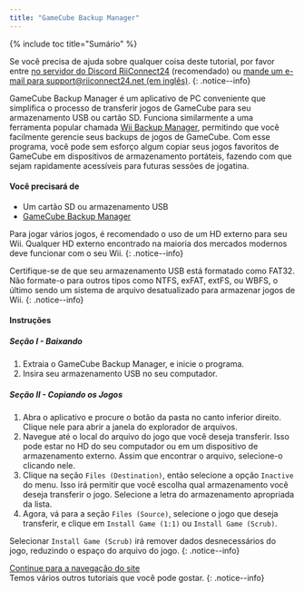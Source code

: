 ```yaml
---
title: "GameCube Backup Manager"
---
```


{% include toc title="Sumário" %}

Se você precisa de ajuda sobre qualquer coisa deste tutorial, por favor entre [no servidor do Discord RiiConnect24](https://discord.gg/rc24) (recomendado) ou [mande um e-mail para support@riiconnect24.net (em inglês)](mailto:support@riiconnect24.net).
{: .notice--info}

GameCube Backup Manager é um aplicativo de PC conveniente que simplifica o processo de transferir jogos de GameCube para seu armazenamento USB ou cartão SD. Funciona similarmente a uma ferramenta popular chamada [Wii Backup Manager](wiibackupmanager), permitindo que você facilmente gerencie seus backups de jogos de GameCube. Com esse programa, você pode sem esforço algum copiar seus jogos favoritos de GameCube em dispositivos de armazenamento portáteis, fazendo com que sejam rapidamente acessíveis para futuras sessões de jogatina.

#### Você precisará de

- Um cartão SD ou armazenamento USB
- [GameCube Backup Manager](https://github.com/AxionDrak/GameCube-Backup-Manager/releases)

Para jogar vários jogos, é recomendado o uso de um HD externo para seu Wii. Qualquer HD externo encontrado na maioria dos mercados modernos deve funcionar com o seu Wii.
{: .notice--info}

Certifique-se de que seu armazenamento USB está formatado como FAT32. Não formate-o para outros tipos como NTFS, exFAT, extFS, ou WBFS, o último sendo um sistema de arquivo desatualizado para armazenar jogos de Wii.
{: .notice--info}

#### Instruções

##### Seção I - Baixando

1. Extraia o GameCube Backup Manager, e inicie o programa.
2. Insira seu armazenamento USB no seu computador.

##### Seção II - Copiando os Jogos

1. Abra o aplicativo e procure o botão da pasta no canto inferior direito. Clique nele para abrir a janela do explorador de arquivos.
2. Navegue até o local do arquivo do jogo que você deseja transferir. Isso pode estar no HD do seu computador ou em um dispositivo de armazenamento externo. Assim que encontrar o arquivo, selecione-o clicando nele.
3. Clique na seção `Files (Destination)`, então selecione a opção `Inactive` do menu. Isso irá permitir que você escolha qual armazenamento você deseja transferir o jogo. Selecione a letra do armazenamento apropriada da lista.
4. Agora, vá para a seção `Files (Source)`, selecione o jogo que deseja transferir, e clique em `Install Game (1:1)` ou `Install Game (Scrub)`.

Selecionar `Install Game (Scrub)` irá remover dados desnecessários do jogo, reduzindo o espaço do arquivo do jogo.
{: .notice--info}

[Continue para a navegação do site](site-navigation)<br> Temos vários outros tutoriais que você pode gostar.
{: .notice--info}
